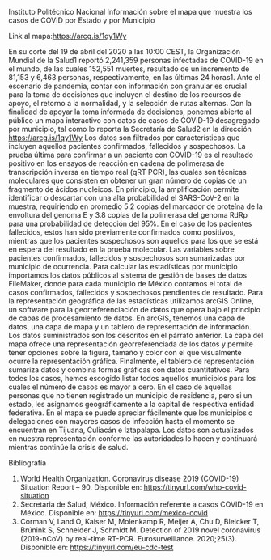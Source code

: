 Instituto Politécnico Nacional
Información sobre el mapa que muestra los casos de COVID por Estado y por Municipio

Link al mapa:https://arcg.is/1qy1Wy


En su corte del 19 de abril del 2020 a las 10:00 CEST, la Organización Mundial de la Salud1 reportó 2,241,359 personas infectadas de COVID-19 en el mundo, de las cuales 152,551 muertes, resultado de un incremento de 81,153 y 6,463 personas, respectivamente, en las últimas 24 horas1. Ante el escenario de pandemia, contar con información con granular es crucial para la toma de decisiones que incluyen el destino de los recursos de apoyo, el retorno a la normalidad, y la selección de rutas alternas. Con la finalidad de apoyar la toma informada de decisiones, ponemos abierto al público un mapa interactivo con datos de casos de COVID-19 desagregado por municipio, tal como lo reporta la Secretaría de Salud2 en la dirección https://arcg.is/1qy1Wy
Los datos son filtrados por características que incluyen aquellos pacientes confirmados, fallecidos y sospechosos. La prueba última para confirmar a un paciente con COVID-19 es el resultado positivo en los ensayos de reacción en cadena de polimerasa de transcripción inversa en tiempo real (qRT PCR), las cuales son técnicas moleculares que consisten en obtener un gran número de copias de un fragmento de ácidos nucleicos. En principio, la amplificación permite identificar o descartar con una alta probabilidad el SARS-CoV-2 en la muestra, requiriendo en promedio 5.2 copias del marcador de proteína de la envoltura del genoma E y 3.8 copias de la polimerasa del genoma RdRp para una probabilidad de detección del 95%. En el caso de los pacientes fallecidos, estos han sido previamente confirmados como positivos, mientras que los pacientes sospechosos son aquellos para los que se está en espera del resultado en la prueba molecular. Las variables sobre pacientes confirmados, fallecidos y sospechosos son sumarizadas por municipio de ocurrencia. Para calcular las estadísticas por municipio importamos los datos públicos al sistema de gestión de bases de datos FileMaker, donde para cada municipio de México contamos el total de casos confirmados, fallecidos y sospechosos pendientes de resultado.
Para la representación geográfica de las estadísticas utilizamos arcGIS Online, un software para la georreferenciación de datos que opera bajo el principio de capas de procesamiento de datos. En arcGIS, tenemos una capa de datos, una capa de mapa y un tablero de representación de información. Los datos suministrados son los descritos en el párrafo anterior. La capa del mapa ofrece una representación georreferenciada de los datos y permite tener opciones sobre la figura, tamaño y color con el que visualmente ocurre la representación gráfica. Finalmente, el tablero de representación sumariza datos y combina formas gráficas con datos cuantitativos. Para todos los casos, hemos escogido listar todos aquellos municipios para los cuales el número de casos es mayor a cero. En el caso de aquellas personas que no tienen registrado un municipio de residencia, pero si un estado, les asignamos geográficamente a la capital de respectiva entidad federativa. En el mapa se puede apreciar fácilmente que los municipios o delegaciones con mayores casos de infección hasta el momento se encuentran en Tijuana, Culiacán e Iztapalapa. 
Los datos son actualizados en nuestra representación conforme las autoridades lo hacen y continuará mientras continúe la crisis de salud. 

Bibliografía
1.	World Health Organization. Coronavirus disease 2019 (COVID-19) Situation Report – 90. Disponible en: https://tinyurl.com/who-covid-situation
2.	Secretaria de Salud, México. Información referente a casos COVID-19 en México. Disponible en: https://tinyurl.com/mexico-covid
3.	Corman  V, Land O, Kaiser M, Molenkamp R, Meijer A, Chu D, Bleicker T, Brúnink S, Schneider J, Schmidt M. Detection of 2019 novel coronavirus (2019-nCoV) by real-time RT-PCR.  Eurosurveillance. 2020;25(3). Disponible en: https://tinyurl.com/eu-cdc-test
